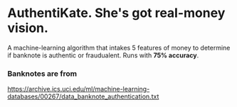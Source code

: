 # AuthentiKate. She's got real-money vision.

A machine-learning algorithm that intakes 5 features of money to determine if banknote is authentic or fraudualent. Runs with **75% accuracy**. 

### Banknotes are from
https://archive.ics.uci.edu/ml/machine-learning-databases/00267/data_banknote_authentication.txt
